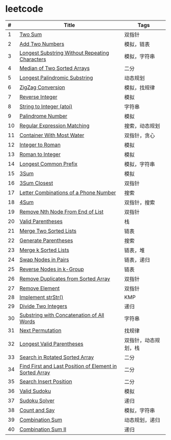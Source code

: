 # leetcode

| #    | **Title**                     | Tags   |
| :--- | ------------------------------------------------------------ | ------ |
| 1    | [Two Sum](1-20.md)    | 双指针 |
| 2    | [Add Two Numbers](1-20.md)      | 模拟，链表 |
| 3    | [Longest Substring Without Repeating Characters](1-20.md)      | 模拟，字符串 |
| 4    | [Median of Two Sorted Arrays](1-20.md)     | 二分 |
| 5    | [Longest Palindromic Substring](1-20.md)      | 动态规划 |
| 6    | [ZigZag Conversion](1-20.md)     | 模拟，找规律 |
| 7    | [Reverse Integer](1-20.md)     | 模拟 |
| 8    | [String to Integer (atoi)](1-20.md)      | 字符串 |
| 9    | [Palindrome Number ](1-20.md)    | 模拟 |
| 10    |[Regular Expression Matching](1-20.md)    | 搜索，动态规划 |
| 11    | [Container With Most Water](1-20.md)    | 双指针，贪心 |
| 12    | [Integer to Roman](1-20.md)    | 模拟 |
| 13    | [Roman to Integer ](1-20.md)      | 模拟 |
| 14    | [Longest Common Prefix](1-20.md)   | 模拟，字符串 |
| 15    | [3Sum](1-20.md) | 模拟 |
| 16    | [3Sum Closest ](1-20.md) | 双指针 |
| 17    | [Letter Combinations of a Phone Number](1-20.md)   | 搜索 |
| 18    | [4Sum ](1-20.md)| 双指针，搜索 |
| 19    | [Remove Nth Node From End of List](1-20.md) | 双指针 |
| 20    | [Valid Parentheses](1-20.md) | 栈 |
| 21    | [Merge Two Sorted Lists ](21-40.md) | 链表 |
| 22    | [Generate Parentheses](21-40.md)  | 搜索 |
| 23    | [Merge k Sorted Lists](21-40.md) | 链表，堆 |
| 24    | [Swap Nodes in Pairs ](21-40.md) | 链表，递归 |
| 25    | [Reverse Nodes in k-Group ](21-40.md)  | 链表 |
| 26    | [Remove Duplicates from Sorted Array ](21-40.md)   | 双指针 |
| 27    | [Remove Element ](21-40.md) | 双指针 |
| 28    | [Implement strStr() ](21-40.md)  | KMP |
| 29    | [Divide Two Integers ](21-40.md)  | 递归 |
| 30    | [Substring with Concatenation of All Words](21-40.md)  | 字符串 |
| 31    | [Next Permutation    	](21-40.md)  | 找规律 |
| 32    | [Longest Valid Parentheses    	](21-40.md)  | 双指针，动态规划，栈 |
| 33    | [Search in Rotated Sorted Array    	](21-40.md)  | 二分 |
| 34    | [Find First and Last Position of Element in Sorted Array    	](21-40.md)  | 二分 |
| 35    | [Search Insert Position    	](21-40.md)  | 二分 |
| 36    | [Valid Sudoku    	](21-40.md)  | 模拟 |
| 37    | [Sudoku Solver    	](21-40.md)  | 递归 |
| 38    | [Count and Say    	](21-40.md)  | 模拟，字符串 |
| 39    | [Combination Sum    	](21-40.md)  | 动态规划，递归 |
| 40    | [Combination Sum II    	](21-40.md)  | 递归 |


